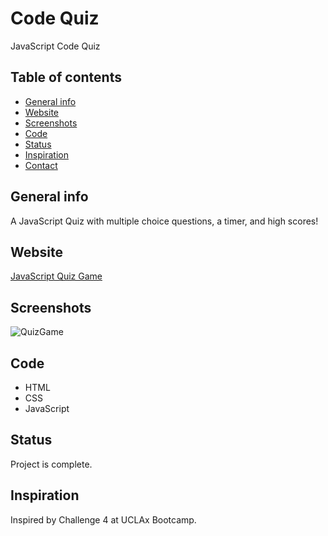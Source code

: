 # Code Quiz
JavaScript Code Quiz

## Table of contents
* [General info](#general-info)
* [Website](#webpage-URL)
* [Screenshots](#screenshots)
* [Code](#Code)
* [Status](#status)
* [Inspiration](#inspiration)
* [Contact](#contact)

## General info
A JavaScript Quiz with multiple choice questions, a timer, and high scores!

## Website
[JavaScript Quiz Game](https://achigas.github.io/CodeQuiz-Challenge4/)

## Screenshots
![QuizGame](https://github.com/Sccorneille100/codeQuiz/assets/127679758/8728d895-ef87-4d52-9c14-0400ff0952f8)


## Code 
* HTML
* CSS
* JavaScript

## Status
Project is complete.

## Inspiration
Inspired by Challenge 4 at UCLAx Bootcamp. 
